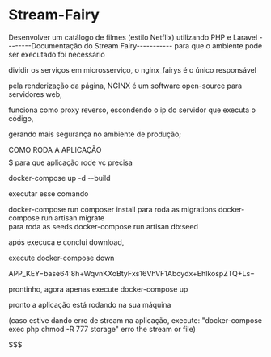 # Stream-Fairy
 Desenvolver um catálogo de filmes (estilo Netflix) utilizando PHP e Laravel
 --------Documentação do Stream Fairy-----------
para que o ambiente pode ser executado foi necessário 

dividir os serviços em microsserviço, o nginx_fairys é o único responsável 

pela renderização da página, NGINX é um software open-source para servidores web, 

funciona como proxy reverso, escondendo o ip do servidor que executa o código, 

gerando mais segurança no ambiente de produção; 

 
$$$$$$$$$$$$$$$$$$$$$$$$COMO RODA A APLICAÇÃO$$$$$$$$$$$$$$$$$$$$$$$$$$$$$$$$$$$$$$$$$
para que aplicação rode vc precisa  

docker-compose up -d --build  

executar esse comando 

docker-compose run composer install
para roda as migrations
docker-compose run artisan migrate    
para roda as seeds
docker-compose run artisan db:seed    



após execuca e conclui download,  

execute  docker-compose down 

APP_KEY=base64:8h+WqvnKXoBtyFxs16VhVF1Aboydx+EhlkospZTQ+Ls= 

prontinho, agora apenas execute docker-compose up 

pronto a aplicação está rodando na sua máquina 

(caso estive dando erro de stream na aplicação, execute:
"docker-compose exec php chmod  -R 777 storage"
erro the stream or file)
 
$$$$$$$$$$$$$$$$$$$$$$$$$$$$$$$$$$$$$$$$$$$$$$$$$$$$$$$$$$$$$$$
